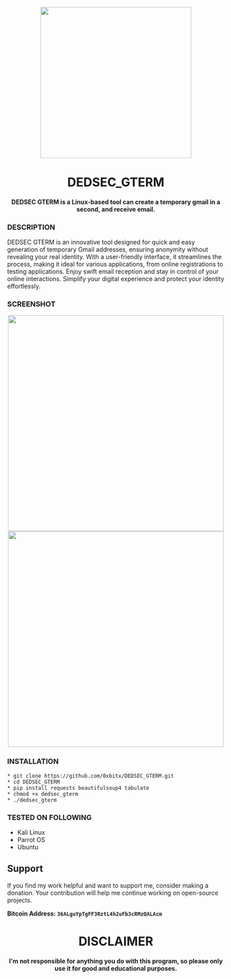 

<p align="center">
<img src="https://media1.giphy.com/media/v1.Y2lkPTc5MGI3NjExM2c5cGhyeDllZzlmZGwxcWFzaTZuMXprN2tuMTlmYmtzODg2aDRyaSZlcD12MV9pbnRlcm5hbF9naWZfYnlfaWQmY3Q9Zw/26ufoD2nuzU15OkY8/giphy.gif", width="350", height="350">
</p>

<h1 align="center">DEDSEC_GTERM </h1>
<h4 align="center">DEDSEC GTERM is a Linux-based tool can create a temporary gmail in a second, and receive email.</h4>

### DESCRIPTION
DEDSEC GTERM is an innovative tool designed for quick and easy generation of temporary Gmail addresses, ensuring anonymity without revealing your real identity. With a user-friendly interface, it streamlines the process, making it ideal for various applications, from online registrations to testing applications. Enjoy swift email reception and stay in control of your online interactions. Simplify your digital experience and protect your identity effortlessly.

### SCREENSHOT 
<p align="center">
<img src="https://github.com/user-attachments/assets/0c9d2f6a-ecce-4784-88db-f5b357845db2", width="500", height="500">
<img src="https://github.com/user-attachments/assets/15ddecc5-0b77-4565-9d88-0b372cefb9c2", width="500", height="500">
</p>

### INSTALLATION
    * git clone https://github.com/0xbitx/DEDSEC_GTERM.git
    * cd DEDSEC_GTERM
    * pip install requests beautifulsoup4 tabulate
    * chmod +x dedsec_gterm
    * ./dedsec_gterm

### TESTED ON FOLLOWING
* Kali Linux 
* Parrot OS 
* Ubuntu

## Support

If you find my work helpful and want to support me, consider making a donation. Your contribution will help me continue working on open-source projects.

**Bitcoin Address: `36ALguYpTgFF3RztL4h2uFb3cRMzQALAcm`**

<h1 align="center"> DISCLAIMER </h1>

<h4 align="center">I'm not responsible for anything you do with this program, so please only use it for good and educational purposes. </h4>




